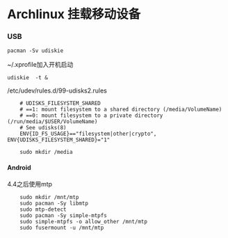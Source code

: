 # Archlinux 挂载移动设备

### USB

    pacman -Sv udiskie
    


~/.xprofile加入开机启动

    udiskie  -t &


/etc/udev/rules.d/99-udisks2.rules

        # UDISKS_FILESYSTEM_SHARED
        # ==1: mount filesystem to a shared directory (/media/VolumeName)
        # ==0: mount filesystem to a private directory (/run/media/$USER/VolumeName)
        # See udisks(8)
        ENV{ID_FS_USAGE}=="filesystem|other|crypto", ENV{UDISKS_FILESYSTEM_SHARED}="1"
        
        sudo mkdir /media

####  Android 

4.4之后使用mtp


        sudo mkdir /mnt/mtp  
        sudo pacman -Sy libmtp  
        sudo mtp-detect  
        sudo pacman -Sy simple-mtpfs  
        sudo simple-mtpfs -o allow_other /mnt/mtp  
        sudo fusermount -u /mnt/mtp
